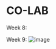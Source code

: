 # CO-LAB

Week 8:


Week 9:
![image](https://user-images.githubusercontent.com/45201620/100462745-ba406a00-30f0-11eb-8518-81cf37ae25ba.png)
